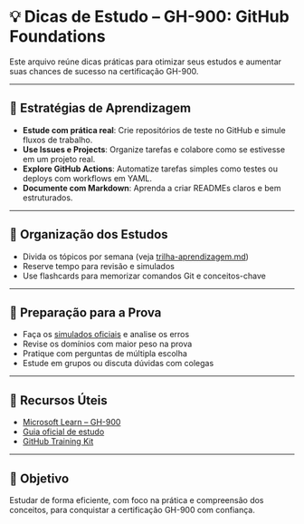 # 💡 Dicas de Estudo – GH-900: GitHub Foundations

Este arquivo reúne dicas práticas para otimizar seus estudos e aumentar suas chances de sucesso na certificação GH-900.

---

## 🧠 Estratégias de Aprendizagem

- **Estude com prática real**: Crie repositórios de teste no GitHub e simule fluxos de trabalho.
- **Use Issues e Projects**: Organize tarefas e colabore como se estivesse em um projeto real.
- **Explore GitHub Actions**: Automatize tarefas simples como testes ou deploys com workflows em YAML.
- **Documente com Markdown**: Aprenda a criar READMEs claros e bem estruturados.

---

## 📅 Organização dos Estudos

- Divida os tópicos por semana (veja [trilha-aprendizagem.md](trilha-aprendizagem.md))
- Reserve tempo para revisão e simulados
- Use flashcards para memorizar comandos Git e conceitos-chave

---

## 🧪 Preparação para a Prova

- Faça os [simulados oficiais](simulados.md) e analise os erros
- Revise os domínios com maior peso na prova
- Pratique com perguntas de múltipla escolha
- Estude em grupos ou discuta dúvidas com colegas

---

## 🧭 Recursos Úteis

- [Microsoft Learn – GH-900](https://learn.microsoft.com/pt-br/training/courses/gh-900t00)
- [Guia oficial de estudo](https://learn.microsoft.com/pt-pt/credentials/certifications/resources/study-guides/gh-900)
- [GitHub Training Kit](https://github.com/github/training-kit)

---

## 🎯 Objetivo

Estudar de forma eficiente, com foco na prática e compreensão dos conceitos, para conquistar a certificação GH-900 com confiança.

